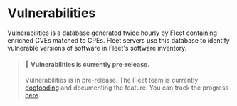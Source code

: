 # Vulnerabilities

Vulnerabilities is a database generated twice hourly by Fleet containing enriched CVEs matched to CPEs. Fleet servers use this database to identify vulnerable versions of software in Fleet's software inventory.

> #### 🚧 Vulnerabilities is currently pre-release.
>
> Vulnerabilities is in pre-release. The Fleet team is currently [dogfooding](https://en.wikipedia.org/wiki/Eating_your_own_dog_food) and documenting the feature. You can track the progress [here](https://github.com/fleetdm/fleet/issues/17538).

